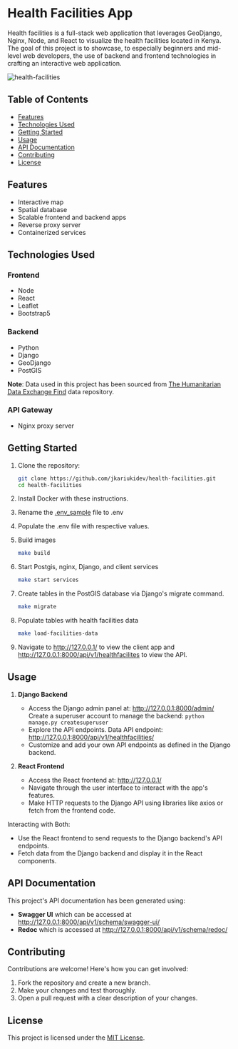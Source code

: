# Health Facilities App
Health facilities is a full-stack web application that leverages GeoDjango, Nginx, Node, and React to visualize the health facilities located in Kenya. The goal of this project is to showcase, to especially beginners and mid-level web developers, the use of backend and frontend technologies in crafting an interactive web application.

![health-facilities](https://github.com/jkariscodes/health-facilities/assets/23359514/2a3c45fb-c4cf-4c75-b4df-eaa690c177a0)


## Table of Contents

- [Features](#features)
- [Technologies Used](#technologies-used)
- [Getting Started](#getting-started)
- [Usage](#usage)
- [API Documentation](#api-documentation)
- [Contributing](#contributing)
- [License](#license)

## Features

- Interactive map
- Spatial database
- Scalable frontend and backend apps
- Reverse proxy server
- Containerized services

## Technologies Used

### Frontend

- Node
- React
- Leaflet
- Bootstrap5

### Backend

- Python
- Django
- GeoDjango
- PostGIS

__Note__: Data used in this project has been sourced from [The Humanitarian Data Exchange Find](https://data.humdata.org) data repository.

### API Gateway

- Nginx proxy server

## Getting Started

1. Clone the repository:

   ```bash
   git clone https://github.com/jkariukidev/health-facilities.git
   cd health-facilities
   
2. Install Docker with these instructions.
3. Rename the [.env_sample](.env_sample) file to .env
4. Populate the .env file with respective values.
5. Build images
   ```bash
   make build
6. Start Postgis, nginx, Django, and client services
    ```bash
    make start services
7. Create tables in the PostGIS database via Django's migrate command.
   ```bash
   make migrate
8. Populate tables with health facilities data
   ```bash
   make load-facilities-data
9. Navigate to http://127.0.0.1/ to view the client app and http://127.0.0.1:8000/api/v1/healthfacilites to view the API.

## Usage

1. __Django Backend__
   * Access the Django admin panel at: http://127.0.0.1:8000/admin/ Create a superuser account to manage the backend: 
           ```python manage.py createsuperuser```
   * Explore the API endpoints. Data API endpoint: http://127.0.0.1:8000/api/v1/healthfacilities/
   * Customize and add your own API endpoints as defined in the Django backend.

2. __React Frontend__
    * Access the React frontend at: http://127.0.0.1/
    * Navigate through the user interface to interact with the app's features.
    * Make HTTP requests to the Django API using libraries like axios or fetch from the frontend code.

Interacting with Both:
* Use the React frontend to send requests to the Django backend's API endpoints.
* Fetch data from the Django backend and display it in the React components.

## API Documentation

This project's API documentation has been generated using:
* __Swagger UI__ which can be accessed at http://127.0.0.1:8000/api/v1/schema/swagger-ui/
* __Redoc__ which is accessed at http://127.0.0.1:8000/api/v1/schema/redoc/

## Contributing

Contributions are welcome! Here's how you can get involved:

1. Fork the repository and create a new branch.
2. Make your changes and test thoroughly.
3. Open a pull request with a clear description of your changes.

## License

This project is licensed under the [MIT License](LICENSE).
